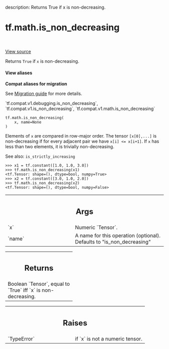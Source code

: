 description: Returns True if x is non-decreasing.

<div itemscope itemtype="http://developers.google.com/ReferenceObject">
<meta itemprop="name" content="tf.math.is_non_decreasing" />
<meta itemprop="path" content="Stable" />
</div>

# tf.math.is_non_decreasing

<!-- Insert buttons and diff -->

<table class="tfo-notebook-buttons tfo-api nocontent" align="left">

</table>

<a target="_blank" href="/code/stable/tensorflow/python/ops/check_ops.py">View source</a>



Returns `True` if `x` is non-decreasing.

<section class="expandable">
  <h4 class="showalways">View aliases</h4>
  <p>
<b>Compat aliases for migration</b>
<p>See
<a href="https://www.tensorflow.org/guide/migrate">Migration guide</a> for
more details.</p>
<p>`tf.compat.v1.debugging.is_non_decreasing`, `tf.compat.v1.is_non_decreasing`, `tf.compat.v1.math.is_non_decreasing`</p>
</p>
</section>

<pre class="devsite-click-to-copy prettyprint lang-py tfo-signature-link">
<code>tf.math.is_non_decreasing(
    x, name=None
)
</code></pre>



<!-- Placeholder for "Used in" -->

Elements of `x` are compared in row-major order.  The tensor `[x[0],...]`
is non-decreasing if for every adjacent pair we have `x[i] <= x[i+1]`.
If `x` has less than two elements, it is trivially non-decreasing.

See also:  `is_strictly_increasing`

```
>>> x1 = tf.constant([1.0, 1.0, 3.0])
>>> tf.math.is_non_decreasing(x1)
<tf.Tensor: shape=(), dtype=bool, numpy=True>
>>> x2 = tf.constant([3.0, 1.0, 2.0])
>>> tf.math.is_non_decreasing(x2)
<tf.Tensor: shape=(), dtype=bool, numpy=False>
```

<!-- Tabular view -->
 <table class="responsive fixed orange">
<colgroup><col width="214px"><col></colgroup>
<tr><th colspan="2"><h2 class="add-link">Args</h2></th></tr>

<tr>
<td>
`x`
</td>
<td>
Numeric `Tensor`.
</td>
</tr><tr>
<td>
`name`
</td>
<td>
A name for this operation (optional).  Defaults to "is_non_decreasing"
</td>
</tr>
</table>



<!-- Tabular view -->
 <table class="responsive fixed orange">
<colgroup><col width="214px"><col></colgroup>
<tr><th colspan="2"><h2 class="add-link">Returns</h2></th></tr>
<tr class="alt">
<td colspan="2">
Boolean `Tensor`, equal to `True` iff `x` is non-decreasing.
</td>
</tr>

</table>



<!-- Tabular view -->
 <table class="responsive fixed orange">
<colgroup><col width="214px"><col></colgroup>
<tr><th colspan="2"><h2 class="add-link">Raises</h2></th></tr>

<tr>
<td>
`TypeError`
</td>
<td>
if `x` is not a numeric tensor.
</td>
</tr>
</table>

